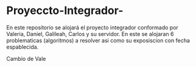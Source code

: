 # Proyeccto-Integrador-
En este repositorio se alojará el proyecto integrador conformado por Valeria, Daniel, Galileah, Carlos y su servidor. En este se alojaran 6 problematicas (algoritmos) a resolver asi como su exposiscion con fecha espablecida.

Cambio de Vale
